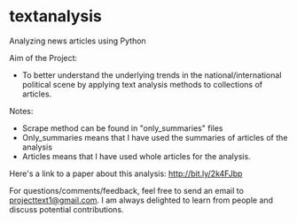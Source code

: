 # textanalysis
Analyzing news articles using Python

Aim of the Project: 
- To better understand the underlying trends in the national/international political scene by applying text analysis methods to collections of articles. 

Notes: 
- Scrape method can be found in "only_summaries" files
- Only_summaries means that I have used the summaries of articles of the analysis
- Articles means that I have used whole articles for the analysis. 

Here's a link to a paper about this analysis: http://bit.ly/2k4FJbp

For questions/comments/feedback, feel free to send an email to projecttext1@gmail.com. I am always delighted to learn from people and discuss potential contributions. 
